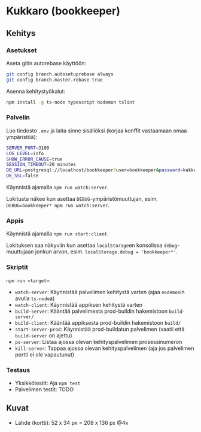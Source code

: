 # Kukkaro (bookkeeper)

## Kehitys

### Asetukset

Aseta gitin autorebase käyttöön:

```sh
git config branch.autosetuprebase always
git config branch.master.rebase true
```

Asenna kehitystyökalut:

```sh
npm install -g ts-node typescript nodemon tslint
```

### Palvelin

Luo tiedosto `.env` ja laita sinne sisällöksi (korjaa konffit vastaamaan omaa ympäristöä):

```sh
SERVER_PORT=3100
LOG_LEVEL=info
SHOW_ERROR_CAUSE=true
SESSION_TIMEOUT=20 minutes
DB_URL=postgresql://localhost/bookkeeper?user=bookkeeper&password=kakkuloskakahvit&ssl=false
DB_SSL=false
```

Käynnistä ajamalla `npm run watch:server`.

Lokitusta näkee kun asettaa `DEBUG`-ympäristömuuttujan, esim. `DEBUG=bookkeeper* npm run watch:server`.

### Appis

Käynnistä ajamalla `npm run start:client`.

Lokituksen saa näkyviin kun asettaa `localStorage`en konsolissa `debug`-muuttujaan
jonkun arvon, esim. `localStorage.debug = 'bookkeeper*'`.

### Skriptit

`npm run <target>`:

- `watch-server`: Käynnistää palvelimen kehitystä varten (ajaa `nodemon`in avulla `ts-node`a)
- `watch-client`: Käynnistää appiksen kehitystä varten
- `build-server`: Kääntää palvelimesta prod-buildin hakemistoon `build-server/`
- `build-client`: Kääntää appiksesta prod-buildin hakemistoon `build/`
- `start-server-prod`: Käynnistää prod-buildatun palvelimen (vaatii että `build-server` on ajettu)
- `ps-server`: Listaa ajossa olevan kehityspalvelimen prosessinumeron
- `kill-server`: Tappaa ajossa olevan kehityspalvelimen (aja jos palvelimen portti ei ole vapautunut)

### Testaus

- Yksikkötestit: Aja `npm test`
- Palvelimen testit: TODO

## Kuvat

- Lähde (kortti): 52 x 34 px = 208 x 136 px @4x
